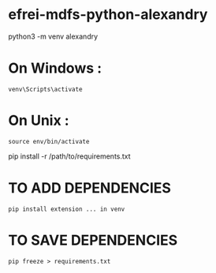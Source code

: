 # efrei-mdfs-python-alexandry

python3 -m venv alexandry
# On Windows : 
    venv\Scripts\activate 
# On Unix :
    source env/bin/activate

pip install -r /path/to/requirements.txt

# TO ADD DEPENDENCIES   
    pip install extension ... in venv

# TO SAVE DEPENDENCIES 
    pip freeze > requirements.txt